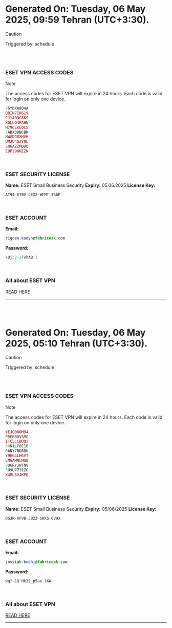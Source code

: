 # Generated On: Tuesday, 06 May 2025, 09:59 Tehran (UTC+3:30).

> [!CAUTION]
> Triggered by: schedule

<br><br>

### ESET VPN ACCESS CODES

> [!NOTE]
> The access codes for ESET VPN will expire in 24 hours.
> Each code is valid for login on only one device.

```ruby
7GYDXA8O4A
QBIN7IK619
CJ1403G5KS
XGLUO4PAHN
H79GLKCOCS
7ADX38NCBK
HWGDGOXHVH
UMJU4GJY9L
S06AZZMQUQ
EUP290KEZN
```

<br>

### ESET SECURITY LICENSE

**Name:** ESET Small Business Security
**Expiry:** 05.06.2025
**License Key:**

```POV-Ray SDL
AT94-XTBV-CEX2-WFMT-T66P
```

<br>

### ESET ACCOUNT

**Email:**

```CSS
rigden.kadyn@fabricoak.com
```

**Password:**

```POV-Ray SDL
\Uj:2~1[vhAB!3
```

<br>

### All about ESET VPN

[READ HERE](https://t.me/F_NiREvil/2113)

---

<br><br>

# Generated On: Tuesday, 06 May 2025, 05:10 Tehran (UTC+3:30).

> [!CAUTION]
> Triggered by: schedule

<br><br>

### ESET VPN ACCESS CODES

> [!NOTE]
> The access codes for ESET VPN will expire in 24 hours.
> Each code is valid for login on only one device.

```ruby
YEJQ08OM94
P5E6BOVSMG
ITC5CCBOQT
38N1LF8E10
0ANY7BD8DU
Y9EG4LH6VT
LMGAMNLMG8
8U6RYJWTN0
3U9U773IZO
X4MU5V4KPQ
```

<br>

### ESET SECURITY LICENSE

**Name:** ESET Small Business Security
**Expiry:** 05/06/2025
**License Key:**

```POV-Ray SDL
DGJR-XFVB-JB23-SKKS-GV9X
```

<br>

### ESET ACCOUNT

**Email:**

```CSS
jossiah.bodhi@fabricoak.com
```

**Password:**

```POV-Ray SDL
wq?~]Q`Hk3[_p5ax.{KW
```

<br>

### All about ESET VPN

[READ HERE](https://t.me/F_NiREvil/2113)

---

<br><br>

